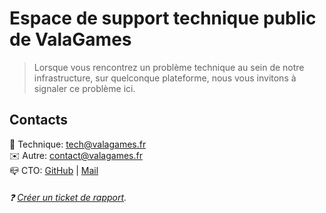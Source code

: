 # Espace de support technique public de ValaGames

> Lorsque vous rencontrez un problème technique au sein de notre infrastructure, sur quelconque plateforme, nous vous invitons à signaler ce problème ici.
  

## Contacts
📠 Technique: [tech@valagames.fr](mailto://tech@valagames.fr)  
✉️ Autre: [contact@valagames.fr](mailto://contact@valagames.fr)  
📪 CTO: [GitHub](https://github.com/sigmazz) | [Mail](mailto://contact@sigmazz.fr)  
  
###### ❓ [Créer un ticket de rapport](https://github.com/ValaGames/public-support/pulls).
